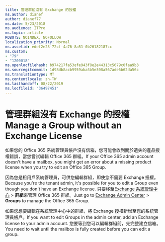 ```yaml
---
title: 管理群組沒有 Exchange 的授權
ms.author: dianef
author: dianef77
ms.date: 5/23/2018
ms.audience: ITPro
ms.topic: article
ROBOTS: NOINDEX, NOFOLLOW
localization_priority: Normal
ms.assetid: edef2e23-72cf-4a76-8a51-0b26182187cc
ms.custom:
- "79"
- "1200018"
ms.openlocfilehash: b974217fa53efe943f8e2e44313c5679c0faa9b3
ms.sourcegitcommit: 1d98db8acb9959aba3b5e308a567ade6b62da56c
ms.translationtype: MT
ms.contentlocale: zh-TW
ms.lasthandoff: 08/22/2019
ms.locfileid: "36497451"
---
```

# <a name="manage-a-group-without-an-exchange-license"></a><span data-ttu-id="bc915-102">管理群組沒有 Exchange 的授權</span><span class="sxs-lookup"><span data-stu-id="bc915-102">Manage a Group without an Exchange License</span></span>

<span data-ttu-id="bc915-103">如果您的 Office 365 系統管理員帳戶沒有信箱，您可能會收到關於遺失的產品授權錯誤，當您嘗試編輯 Office 365 群組。</span><span class="sxs-lookup"><span data-stu-id="bc915-103">If your Office 365 admin account doesn't have a mailbox, you might get an error about a missing product license when you try to edit an Office 365 Group.</span></span>
  
<span data-ttu-id="bc915-104">因為您是租用戶系統管理員，可供您編輯群組，即使您不需要 Exchange 授權。</span><span class="sxs-lookup"><span data-stu-id="bc915-104">Because you're the tenant admin, it's possible for you to edit a Group even though you don't have an Exchange license.</span></span> <span data-ttu-id="bc915-105">只要移至[Exchange 系統管理中心](https://outlook.office365.com/ecp.aspx) \> **群組**來管理 Office 365 群組。</span><span class="sxs-lookup"><span data-stu-id="bc915-105">Just go to [Exchange Admin Center](https://outlook.office365.com/ecp.aspx) \> **Groups** to manage the Office 365 Group.</span></span>
  
<span data-ttu-id="bc915-106">如果您想要編輯在系統管理中心中的群組，將 Exchange 授權新增至您的系統管理員帳戶。</span><span class="sxs-lookup"><span data-stu-id="bc915-106">If you want to edit Groups in the admin center, add an Exchange license to your admin account.</span></span> <span data-ttu-id="bc915-107">您要等到您可以編輯群組前，先完整建立信箱。</span><span class="sxs-lookup"><span data-stu-id="bc915-107">You need to wait until the mailbox is fully created before you can edit a group.</span></span>
  